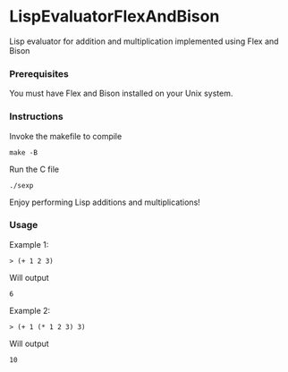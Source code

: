# LispEvaluatorFlexAndBison
Lisp evaluator for addition and multiplication implemented using Flex and Bison


### Prerequisites

You must have Flex and Bison installed on your Unix system. 

### Instructions

Invoke the makefile to compile

```
make -B
```

Run the C file

```
./sexp
```

Enjoy performing Lisp additions and multiplications!

### Usage

Example 1:

```
> (+ 1 2 3)
```

Will output

```
6
```

Example 2:

```
> (+ 1 (* 1 2 3) 3)
```

Will output

```
10
```
